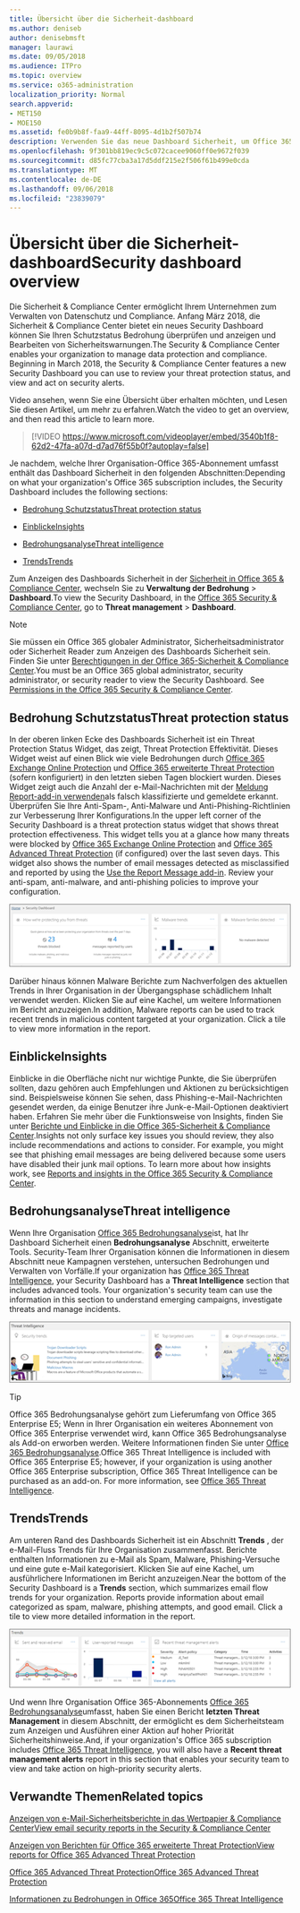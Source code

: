 ```yaml
---
title: Übersicht über die Sicherheit-dashboard
ms.author: deniseb
author: denisebmsft
manager: laurawi
ms.date: 09/05/2018
ms.audience: ITPro
ms.topic: overview
ms.service: o365-administration
localization_priority: Normal
search.appverid:
- MET150
- MOE150
ms.assetid: fe0b9b8f-faa9-44ff-8095-4d1b2f507b74
description: Verwenden Sie das neue Dashboard Sicherheit, um Office 365 Threat Protection Status überprüfen und anzeigen und Bearbeiten von Sicherheitswarnungen.
ms.openlocfilehash: 9f301bb819ec9c5c072cacee9060ff0e9672f039
ms.sourcegitcommit: d85fc77cba3a17d5ddf215e2f506f61b499e0cda
ms.translationtype: MT
ms.contentlocale: de-DE
ms.lasthandoff: 09/06/2018
ms.locfileid: "23839079"
---
```

# <a name="security-dashboard-overview"></a><span data-ttu-id="59e53-103">Übersicht über die Sicherheit-dashboard</span><span class="sxs-lookup"><span data-stu-id="59e53-103">Security dashboard overview</span></span>

<span data-ttu-id="59e53-p101">Die Sicherheit &amp; Compliance Center ermöglicht Ihrem Unternehmen zum Verwalten von Datenschutz und Compliance. Anfang März 2018, die Sicherheit &amp; Compliance Center bietet ein neues Security Dashboard können Sie Ihren Schutzstatus Bedrohung überprüfen und anzeigen und Bearbeiten von Sicherheitswarnungen.</span><span class="sxs-lookup"><span data-stu-id="59e53-p101">The Security &amp; Compliance Center enables your organization to manage data protection and compliance. Beginning in March 2018, the Security &amp; Compliance Center features a new Security Dashboard you can use to review your threat protection status, and view and act on security alerts.</span></span> 
  
<span data-ttu-id="59e53-106">Video ansehen, wenn Sie eine Übersicht über erhalten möchten, und Lesen Sie diesen Artikel, um mehr zu erfahren.</span><span class="sxs-lookup"><span data-stu-id="59e53-106">Watch the video to get an overview, and then read this article to learn more.</span></span>
  
> [!VIDEO https://www.microsoft.com/videoplayer/embed/3540b1f8-62d2-47fa-a07d-d7ad76f55b0f?autoplay=false]
  
<span data-ttu-id="59e53-107">Je nachdem, welche Ihrer Organisation-Office 365-Abonnement umfasst enthält das Dashboard Sicherheit in den folgenden Abschnitten:</span><span class="sxs-lookup"><span data-stu-id="59e53-107">Depending on what your organization's Office 365 subscription includes, the Security Dashboard includes the following sections:</span></span>
  
- [<span data-ttu-id="59e53-108">Bedrohung Schutzstatus</span><span class="sxs-lookup"><span data-stu-id="59e53-108">Threat protection status</span></span>](#threat-protection-status)
    
- [<span data-ttu-id="59e53-109">Einblicke</span><span class="sxs-lookup"><span data-stu-id="59e53-109">Insights</span></span>](#insights)
    
- [<span data-ttu-id="59e53-110">Bedrohungsanalyse</span><span class="sxs-lookup"><span data-stu-id="59e53-110">Threat intelligence</span></span>](#threat-intelligence)
    
- [<span data-ttu-id="59e53-111">Trends</span><span class="sxs-lookup"><span data-stu-id="59e53-111">Trends</span></span>](#trends)
    
<span data-ttu-id="59e53-112">Zum Anzeigen des Dashboards Sicherheit in der [Sicherheit in Office 365 &amp; Compliance Center](go-to-the-securitycompliance-center.md), wechseln Sie zu **Verwaltung der Bedrohung** \> **Dashboard**.</span><span class="sxs-lookup"><span data-stu-id="59e53-112">To view the Security Dashboard, in the [Office 365 Security &amp; Compliance Center](go-to-the-securitycompliance-center.md), go to **Threat management** \> **Dashboard**.</span></span>
  
> [!NOTE]
> <span data-ttu-id="59e53-p102">Sie müssen ein Office 365 globaler Administrator, Sicherheitsadministrator oder Sicherheit Reader zum Anzeigen des Dashboards Sicherheit sein. Finden Sie unter [Berechtigungen in der Office 365-Sicherheit &amp; Compliance Center](permissions-in-the-security-and-compliance-center.md).</span><span class="sxs-lookup"><span data-stu-id="59e53-p102">You must be an Office 365 global administrator, security administrator, or security reader to view the Security Dashboard. See [Permissions in the Office 365 Security &amp; Compliance Center](permissions-in-the-security-and-compliance-center.md).</span></span> 
  
## <a name="threat-protection-status"></a><span data-ttu-id="59e53-115">Bedrohung Schutzstatus</span><span class="sxs-lookup"><span data-stu-id="59e53-115">Threat protection status</span></span>

<span data-ttu-id="59e53-p103">In der oberen linken Ecke des Dashboards Sicherheit ist ein Threat Protection Status Widget, das zeigt, Threat Protection Effektivität. Dieses Widget weist auf einen Blick wie viele Bedrohungen durch [Office 365 Exchange Online Protection](anti-spam-protection.md) und [Office 365 erweiterte Threat Protection](office-365-atp.md) (sofern konfiguriert) in den letzten sieben Tagen blockiert wurden. Dieses Widget zeigt auch die Anzahl der e-Mail-Nachrichten mit der [Meldung Report-add-in verwenden](https://support.office.com/article/b5caa9f1-cdf3-4443-af8c-ff724ea719d2)als falsch klassifizierte und gemeldete erkannt. Überprüfen Sie Ihre Anti-Spam-, Anti-Malware und Anti-Phishing-Richtlinien zur Verbesserung Ihrer Konfigurations.</span><span class="sxs-lookup"><span data-stu-id="59e53-p103">In the upper left corner of the Security Dashboard is a threat protection status widget that shows threat protection effectiveness. This widget tells you at a glance how many threats were blocked by [Office 365 Exchange Online Protection](anti-spam-protection.md) and [Office 365 Advanced Threat Protection](office-365-atp.md) (if configured) over the last seven days. This widget also shows the number of email messages detected as misclassified and reported by using the [Use the Report Message add-in](https://support.office.com/article/b5caa9f1-cdf3-4443-af8c-ff724ea719d2). Review your anti-spam, anti-malware, and anti-phishing policies to improve your configuration.</span></span>
  
![Threat Protection Widgets am oberen Rand des Security-Dashboards](media/5c7c644e-6b01-4bf8-b991-f6ba0fdc5717.png)
  
<span data-ttu-id="59e53-p104">Darüber hinaus können Malware Berichte zum Nachverfolgen des aktuellen Trends in Ihrer Organisation in der Übergangsphase schädlichem Inhalt verwendet werden. Klicken Sie auf eine Kachel, um weitere Informationen im Bericht anzuzeigen.</span><span class="sxs-lookup"><span data-stu-id="59e53-p104">In addition, Malware reports can be used to track recent trends in malicious content targeted at your organization. Click a tile to view more information in the report.</span></span>
  
## <a name="insights"></a><span data-ttu-id="59e53-123">Einblicke</span><span class="sxs-lookup"><span data-stu-id="59e53-123">Insights</span></span>

<span data-ttu-id="59e53-p105">Einblicke in die Oberfläche nicht nur wichtige Punkte, die Sie überprüfen sollten, dazu gehören auch Empfehlungen und Aktionen zu berücksichtigen sind. Beispielsweise können Sie sehen, dass Phishing-e-Mail-Nachrichten gesendet werden, da einige Benutzer ihre Junk-e-Mail-Optionen deaktiviert haben. Erfahren Sie mehr über die Funktionsweise von Insights, finden Sie unter [Berichte und Einblicke in die Office 365-Sicherheit &amp; Compliance Center](reports-and-insights-in-security-and-compliance.md).</span><span class="sxs-lookup"><span data-stu-id="59e53-p105">Insights not only surface key issues you should review, they also include recommendations and actions to consider. For example, you might see that phishing email messages are being delivered because some users have disabled their junk mail options. To learn more about how insights work, see [Reports and insights in the Office 365 Security &amp; Compliance Center](reports-and-insights-in-security-and-compliance.md).</span></span>
  
## <a name="threat-intelligence"></a><span data-ttu-id="59e53-127">Bedrohungsanalyse</span><span class="sxs-lookup"><span data-stu-id="59e53-127">Threat intelligence</span></span>

<span data-ttu-id="59e53-p106">Wenn Ihre Organisation [Office 365 Bedrohungsanalyse](office-365-ti.md)ist, hat Ihr Dashboard Sicherheit einen **Bedrohungsanalyse** Abschnitt, erweiterte Tools. Security-Team Ihrer Organisation können die Informationen in diesem Abschnitt neue Kampagnen verstehen, untersuchen Bedrohungen und Verwalten von Vorfälle.</span><span class="sxs-lookup"><span data-stu-id="59e53-p106">If your organization has [Office 365 Threat Intelligence](office-365-ti.md), your Security Dashboard has a **Threat Intelligence** section that includes advanced tools. Your organization's security team can use the information in this section to understand emerging campaigns, investigate threats and manage incidents.</span></span> 
  
![Bedrohungsanalyse hilft Ihnen das Verständnis von Ihrer Organisation in der Übergangsphase Angriffe](media/6ce67cf2-3bbb-4008-9c55-1b4c7af0471f.png)
  
> [!TIP]
> <span data-ttu-id="59e53-p107">Office 365 Bedrohungsanalyse gehört zum Lieferumfang von Office 365 Enterprise E5; Wenn in Ihrer Organisation ein weiteres Abonnement von Office 365 Enterprise verwendet wird, kann Office 365 Bedrohungsanalyse als Add-on erworben werden. Weitere Informationen finden Sie unter [Office 365 Bedrohungsanalyse](office-365-ti.md).</span><span class="sxs-lookup"><span data-stu-id="59e53-p107">Office 365 Threat Intelligence is included with Office 365 Enterprise E5; however, if your organization is using another Office 365 Enterprise subscription, Office 365 Threat Intelligence can be purchased as an add-on. For more information, see [Office 365 Threat Intelligence](office-365-ti.md).</span></span> 
  
## <a name="trends"></a><span data-ttu-id="59e53-133">Trends</span><span class="sxs-lookup"><span data-stu-id="59e53-133">Trends</span></span>

<span data-ttu-id="59e53-p108">Am unteren Rand des Dashboards Sicherheit ist ein Abschnitt **Trends** , der e-Mail-Fluss Trends für Ihre Organisation zusammenfasst. Berichte enthalten Informationen zu e-Mail als Spam, Malware, Phishing-Versuche und eine gute e-Mail kategorisiert. Klicken Sie auf eine Kachel, um ausführlichere Informationen im Bericht anzuzeigen.</span><span class="sxs-lookup"><span data-stu-id="59e53-p108">Near the bottom of the Security Dashboard is a **Trends** section, which summarizes email flow trends for your organization. Reports provide information about email categorized as spam, malware, phishing attempts, and good email. Click a tile to view more detailed information in the report.</span></span> 
  
![Im Abschnitt Trends Überblick über die e-Mail-Fluss Trends für die Organisation](media/edec55c0-59f4-4510-ae91-4a50b7b3cd93.png)
  
<span data-ttu-id="59e53-138">Und wenn Ihre Organisation Office 365-Abonnements [Office 365 Bedrohungsanalyse](office-365-ti.md)umfasst, haben Sie einen Bericht **letzten Threat Management** in diesem Abschnitt, der ermöglicht es dem Sicherheitsteam zum Anzeigen und Ausführen einer Aktion auf hoher Priorität Sicherheitshinweise.</span><span class="sxs-lookup"><span data-stu-id="59e53-138">And, if your organization's Office 365 subscription includes [Office 365 Threat Intelligence](office-365-ti.md), you will also have a **Recent threat management alerts** report in this section that enables your security team to view and take action on high-priority security alerts.</span></span> 
  
## <a name="related-topics"></a><span data-ttu-id="59e53-139">Verwandte Themen</span><span class="sxs-lookup"><span data-stu-id="59e53-139">Related topics</span></span>

[<span data-ttu-id="59e53-140">Anzeigen von e-Mail-Sicherheitsberichte in das Wertpapier &amp; Compliance Center</span><span class="sxs-lookup"><span data-stu-id="59e53-140">View email security reports in the Security &amp; Compliance Center</span></span>](view-email-security-reports.md)
  
[<span data-ttu-id="59e53-141">Anzeigen von Berichten für Office 365 erweiterte Threat Protection</span><span class="sxs-lookup"><span data-stu-id="59e53-141">View reports for Office 365 Advanced Threat Protection</span></span>](view-reports-for-atp.md)
  
[<span data-ttu-id="59e53-142">Office 365 Advanced Threat Protection</span><span class="sxs-lookup"><span data-stu-id="59e53-142">Office 365 Advanced Threat Protection</span></span>](office-365-atp.md)
  
[<span data-ttu-id="59e53-143">Informationen zu Bedrohungen in Office 365</span><span class="sxs-lookup"><span data-stu-id="59e53-143">Office 365 Threat Intelligence</span></span>](office-365-ti.md)
  

